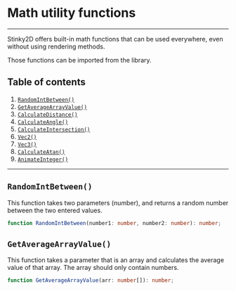 # Math utility functions

- - -
Stinky2D offers built-in math functions that can be
used everywhere, even without using rendering methods.

Those functions can be imported from the library.

## Table of contents

1. [``RandomIntBetween()``](#RandomIntBetween)
1. [``GetAverageArrayValue()``](#GetAverageArrayValue)
1. [``CalculateDistance()``](#CalculateDistance)
1. [``CalculateAngle()``](#CalculateAngle)
1. [``CalculateIntersection()``](#CalculateIntersection)
1. [``Vec2()``](#Vec2)
1. [``Vec3()``](#Vec3)
1. [``CalculateAtan()``](#CalculateAtan)
1. [``AnimateInteger()``](#AnimateInteger)

- - -

## ``RandomIntBetween()``

This function takes two parameters (number), and returns a random number between the two entered values.

```ts
function RandomIntBetween(number1: number, number2: number): number;
```

## ``GetAverageArrayValue()``

This function takes a parameter that is an array and calculates the average value of that array. The array should only contain numbers.

```ts
function GetAverageArrayValue(arr: number[]): number;